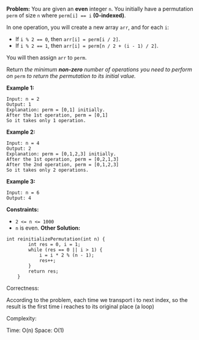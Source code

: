 **Problem:**
You are given an **even** integer `n`. You initially have a permutation `perm` of size `n` where `perm[i] == i` **(0-indexed)**.

In one operation, you will create a new array `arr`, and for each `i`:

- If `i % 2 == 0`, then `arr[i] = perm[i / 2]`.
- If `i % 2 == 1`, then `arr[i] = perm[n / 2 + (i - 1) / 2]`.

You will then assign `arr` to `perm`.

Return *the minimum **non-zero** number of operations you need to perform on* `perm` *to return the permutation to its initial value.*

 

**Example 1:**

```
Input: n = 2
Output: 1
Explanation: perm = [0,1] initially.
After the 1st operation, perm = [0,1]
So it takes only 1 operation.
```

**Example 2:**

```
Input: n = 4
Output: 2
Explanation: perm = [0,1,2,3] initially.
After the 1st operation, perm = [0,2,1,3]
After the 2nd operation, perm = [0,1,2,3]
So it takes only 2 operations.
```

**Example 3:**

```
Input: n = 6
Output: 4
```

 

**Constraints:**

- `2 <= n <= 1000`
- `n` is even.
**Other Solution:**
```
int reinitializePermutation(int n) {
        int res = 0, i = 1;
        while (res == 0 || i > 1) {
            i = i * 2 % (n - 1);
            res++;
        }
        return res;
    }
```
Correctness:

According to the problem, each time we transport i to next index, so the result is the first time i reaches to its original place (a loop)

Complexity:

Time: O(n)
Space: O(1)